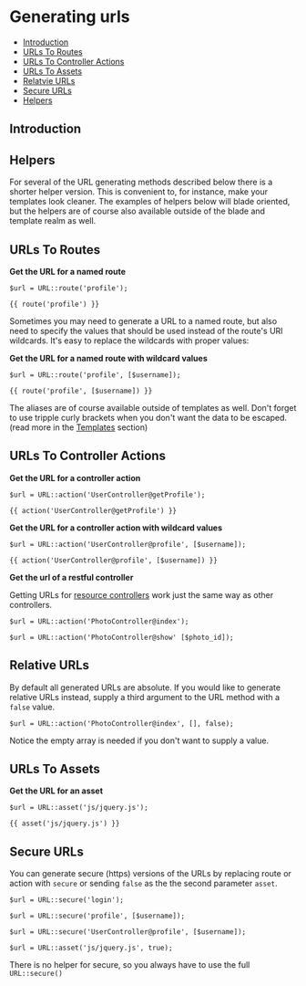 # Generating urls

- [Introduction](#introduction)
- [URLs To Routes](#urls-to-routes)
- [URLs To Controller Actions](#urls-to-controller-actions)
- [URLs To Assets](#urls-to-assets)
- [Relatvie URLs](#relative-vs-absolute)
- [Secure URLs](#secure-urls)
- [Helpers](#helpers)

<a name="introduction"></a>
## Introduction

<a name="helpers"></a>
## Helpers
For several of the URL generating methods described below there is a shorter helper version. This is convenient to, for instance, make your templates look cleaner. The examples of helpers below will blade oriented, but the helpers are of course also available outside of the blade and template realm as well.

<a name="urls-to-routes"></a>
## URLs To Routes

**Get the URL for a named route**
  
	$url = URL::route('profile');

	{{ route('profile') }}

Sometimes you may need to generate a URL to a named route, but also need to specify the values that should be used instead of the route's URI wildcards. It's easy to replace the wildcards with proper values:

**Get the URL for a named route with wildcard values**

	$url = URL::route('profile', [$username]);

	{{ route('profile', [$username]) }}

The aliases are of course available outside of templates as well. Don't forget to use tripple curly brackets when you don't want the data to be escaped. (read more in the [Templates](/docs/templates#blade-templating-engine) section)

<a name="urls-to-controller-actions"></a>
## URLs To Controller Actions

**Get the URL for a controller action**

	$url = URL::action('UserController@getProfile');

	{{ action('UserController@getProfile') }}

**Get the URL for a controller action with wildcard values**

	$url = URL::action('UserController@profile', [$username]);

	{{ action('UserController@profile', [$username]) }}

**Get the url of a restful controller**

Getting URLs for [resource controllers](/docs/controllers#resource-controllers) work just the same way as other controllers.

	$url = URL::action('PhotoController@index');

	$url = URL::action('PhotoController@show' [$photo_id]);

<a name="relative-vs-absolute"></a>
## Relative URLs

By default all generated URLs are absolute. If you would like to generate relative URLs instead, supply a third argument to the URL method with a `false` value.

	$url = URL::action('PhotoController@index', [], false);

Notice the empty array is needed if you don't want to supply a value.

<a name="urls-to-assets"></a>
## URLs To Assets

**Get the URL for an asset**

	$url = URL::asset('js/jquery.js');

	{{ asset('js/jquery.js') }}

<a name="secure-urls"></a>
## Secure URLs

You can generate secure (https) versions of the URLs by replacing route or action with `secure` or sending `false` as the the second parameter `asset`.

	$url = URL::secure('login');

	$url = URL::secure('profile', [$username]);

	$url = URL::secure('UserController@profile', [$username]);

	$url = URL::asset('js/jquery.js', true);

There is no helper for secure, so you always have to use the full `URL::secure()`
